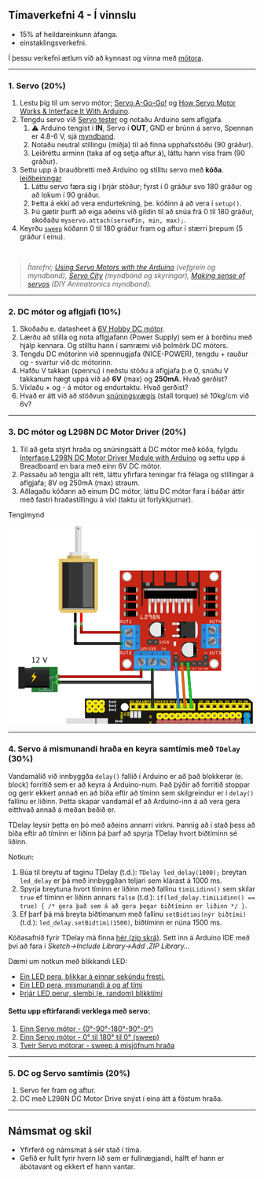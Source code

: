 ## Tímaverkefni 4 - **Í vinnslu**

- 15% af heildareinkunn áfanga.
- einstaklingsverkefni.

Í þessu verkefni ætlum við að kynnast og vinna með [mótora](https://www.instructables.com/Motors-and-Motion/).

---

### 1. Servo (20%)
1. Lestu þig til um servo mótor; [Servo A-Go-Go!](https://www.instructables.com/Servo-A-Go-Go/) og [How Servo Motor Works & Interface It With Arduino](https://lastminuteengineers.com/servo-motor-arduino-tutorial/).
1. Tengdu servo við [Servo tester](https://www.allelectronics.com/item/str-110/servo-tester/1.html) og notaðu Arduino sem aflgjafa. 
   1. :warning: Arduino tengist í **IN**, Servo í **OUT**, GND er brúnn á servo, Spennan er 4.8-6 V, sjá [myndband](https://youtu.be/--bpb485i1Q?t=42).
   1. Notaðu neutral stillingu (miðja) til að finna upphafsstöðu (90 gráður). 
   1. Leiðréttu arminn (taka af og setja aftur á), láttu hann vísa fram (90 gráður). 
1. Settu upp á brauðbretti með Arduino og stilltu servo með **kóða**. [leiðbeiningar](https://www.makerguides.com/servo-arduino-tutorial/)
   1. Láttu servo færa sig í þrjár stöður; fyrst í 0 gráður svo 180 gráður og að lokum í 90 gráður.
   1. Þetta á ekki að vera endurtekning, þe. kóðinn á að vera í `setup()`. 
   1. Þú gætir þurft að eiga aðeins við gildin  til að snúa frá 0 til 180 gráður, skoðaðu `myservo.attach(servoPin, min, max);`.
1. Keyrðu [`sweep`](https://lastminuteengineers.com/servo-motor-arduino-tutorial/#arduino-example-1-sweep) kóðann 0 til 180 gráður fram og aftur í stærri þrepum (5 gráður í einu).

<br>

> _Ítarefni; [Using Servo Motors with the Arduino](https://dronebotworkshop.com/servo-motors-with-arduino/) (vefgrein og myndband), [Servo City](https://www.servocity.com/servo-faqs/) (myndbönd og skýringar), [Making sense of servos](https://www.youtube.com/watch?v=IpubzroBjsQ&ab_channel=MakingtoLearn) (DIY Animatronics myndband)._



---

### 2. DC mótor og aflgjafi (10%)

1. Skoðaðu e. datasheet á [6V Hobby DC mótor](https://components101.com/motors/toy-dc-motor). 
1. Lærðu að stilla og nota aflgjafann (Power Supply) sem er á borðinu með hjálp kennara. Og stilltu hann í samræmi við þolmörk DC mótors.
1. Tengdu DC mótorinn við spennugjafa (NICE-POWER), tengdu + rauður og - svartur við dc mótorinn. 
1. Hafðu V takkan (spennu) í neðstu stöðu á aflgjafa þ.e 0, snúðu V takkanum hægt uppá við að **6V** (max) og **250mA**. Hvað gerðist?
1. Víxlaðu + og - á mótor og endurtaktu. Hvað gerðist?
1. Hvað er átt við að stöðvun [snúningsvægis](https://www.youtube.com/watch?v=T99yH_gw3p8) (stall torque) sé 10kg/cm við 6v? 

<!-- Stall current is the highest current that the motor can draw (under maximum torque load) -->

---

### 3. DC mótor og L298N DC Motor Driver (20%)
1. Til að geta stýrt hraða og snúningsátt á DC mótor með kóða, fylgdu [Interface L298N DC Motor Driver Module with Arduino](https://lastminuteengineers.com/l298n-dc-stepper-driver-arduino-tutorial/) og settu upp á Breadboard en bara með einn 6V DC mótor. 
1. Passaðu að tengja allt rétt, láttu yfirfara teningar frá félaga og stillingar á aflgjafa; 8V og 250mA (max) straum. 
1. Aðlagaðu kóðann að einum DC mótor, láttu DC mótor fara í báðar áttir með fastri hraðastillingu á víxl (taktu út forlykkjurnar).

Tengimynd

![dc mótor og L298N](https://github.com/VESM1VS/AFANGI/blob/main/Kennsluefni/einn_dc_l298n.png)


---

### 4. Servo á mismunandi hraða en keyra samtímis með `TDelay` (30%)

Vandamálið við innbyggða `delay()` fallið í Arduino er að það blokkerar (e. block) forritið sem er að keyra á Arduino-num. Það þýðir að forritið stoppar og gerir ekkert annað en að bíða eftir að tíminn sem skilgreindur er í `delay()` fallinu er liðinn. Þetta skapar vandamál ef að Arduino-inn á að vera gera eitthvað annað á meðan beðið er.

TDelay leysir þetta en þó með aðeins annarri virkni. Þannig að í stað þess að bíða eftir að tíminn er liðinn þá þarf að spyrja TDelay hvort biðtíminn sé liðinn.

Notkun:

1. Búa til breytu af taginu TDelay (t.d.): `TDelay led_delay(1000);` breytan `led_delay` er þá með innbyggðan teljari sem klárast á 1000 ms.
2. Spyrja breytuna hvort tíminn er liðinn með fallinu `timiLidinn()` sem skilar `true` ef tíminn er liðinn annars `false` (t.d.): `if(led_delay.timiLidinn() == true) { /* gera það sem á að gera þegar biðtíminn er liðinn */ }`.
3. Ef þarf þá má breyta biðtímanum með fallinu `setBidtimi(nýr biðtími)` (t.d.): `led_delay.setBidtimi(1500)`, biðtíminn er núna 1500 ms.

Kóðasafnið fyrir TDelay má finna [hér (zip skrá)](https://github.com/VESM1VS/AFANGI/raw/main/Kodi/tdelay.zip). Sett inn á Arduino IDE með því að fara í *Sketch->Include Library->Add .ZIP Library...*

<!-- 
Dæmi:

| Delay | TDelay |
| --- | --- |
| <pre>delay(1000);<br>digitalWrite(LED, HIGH);</pre> | <pre>if(led_delay.timiLidinn() == true) {<br>&emsp; digitalWrite(LED,HIGH)<br>}</pre>
-->

Dæmi um notkun með blikkandi LED:

- [Ein LED pera, blikkar á einnar sekúndu fresti.](https://wokwi.com/projects/349788528390963795)
- [Ein LED pera, mismunandi á og af tími](https://wokwi.com/projects/349253817043255891)
- [Þrjár LED perur, slembi (e. random) blikktími](https://wokwi.com/projects/349252429929251411)

#### Settu upp eftirfarandi verklega með servo:

1. [Einn Servo mótor - (0°-90°-180°-90°-0°)](https://wokwi.com/projects/349789993741320787)
2. [Einn Servo mótor - 0° til 180° til 0° (sweep)](https://wokwi.com/projects/349792066153218642)
3. [Tveir Servo mótorar - sweep á misjöfnum hraða](https://wokwi.com/projects/349794862688633427)

---

### 5. DC og Servo samtímis (20%)

1. Servo fer fram og aftur. 
1. DC með L298N DC Motor Drive snýst í eina átt á föstum hraða.

---

## Námsmat og skil
- Yfirferð og námsmat á sér stað í tíma.
- Gefið er fullt fyrir hvern lið sem er fullnægjandi, hálft ef hann er ábótavant og ekkert ef hann vantar.


<!--
### PCA9685 Servo Driver (20%)

Stýrðu tvo Servo með [PCA9685 16-Channel Servo Driver](https://dronebotworkshop.com/servo-motors-with-arduino/#PCA9685_Servo_Driver_Board) sem þú færð frá kennara að láni. 
-->

<!--
###  DC mótor og Arduino (20%)

1. tengdu eins og í mynd, DC mótor og _TIP120_ [transistor](https://www.instructables.com/Transistors/) en hann er notaður til að kveikja og slökkva á mótornum. <br> ![Mynd](https://github.com/eirben/VESM1/blob/master/d%C3%A6mi/9V_DC_motor_tip120.png)
2. keyrðu svo eftirfarandi kóða.
``` C
#define pwm 9  // breyta sem inniheldur töluna 9

void setup() {
  pinMode(pwm,OUTPUT);  // notum datapinna 9 á Arduino
  analogWrite(pwm,0);   // set hraðann á mótor í núll
}
void loop() {
  analogWrite(pwm, 255);  // 255 er mesti snúningshraðinnn
  delay(1000);
  analogWrite(pwm, 0);
  delay(1000);
}
```
3. Prófaðu að breyta gildunum í `analogWrite()`, gildin eru frá 0 - 255.

Sjá einnig: [Lesson 13. DC Motors](https://learn.adafruit.com/adafruit-arduino-lesson-13-dc-motors). [Diode](https://www.instructables.com/Diodes/) notuð til að koma í veg fyrir að rafmagn fari í öfuga átt, diode þarf svo viðnám (einsog LED).
-->

<!--
### DC mótor og L293D mótor driver 
Til að geta stýrt hraða og snúningsátt á DC mótor með kóða, fylgdu [Lesson 15. DC Motor Reversing](https://learn.adafruit.com/adafruit-arduino-lesson-15-dc-motor-reversing) og settu upp á Breadboard. Notaðu breytiviðnám til að stýra hraðanum og takka til að stýra átt. Nánar um [L293D](https://maker.pro/custom/projects/all-you-need-to-know-about-l293d)
-->

<!--
### VEX mótor
Tengingar í [Vex 393](http://cmra.rec.ri.cmu.edu/products/cortex_video_trainer/lesson/media_files/2_wire_393_motor_ig.pdf) mótora eru eins og á servomótor það sem er öðruvísi er að Vex er með ESC electric speed controler þá getum við stjórnað hraða.

1. Tengdu einn mótor eins og servo. Prófaðu mótorinn með arduino en til þess þurfið þið að sækja kóðasafn (Library) [hér](https://github.com/michaellatman/Arduino-VEX) Veljið græna takkan (Code) og Download ZIP, Opnið Arduino og veljið Sketch - Include Library - Add.ZIP Library og veljið það sem þið sóttuð. Kóðinn hér fyrir neðan ætti þá að virka fínt. 
``` C
/*
   Vexmótor getur breytt um hraða með þvi að breyta gildum frá -255 til  +255
*/
#include <Servo.h>
#include <VexMotor.h>     // includes the vexMotor library - uses Servo.h
VexMotor myVexMotor1(9);  // creates an instance of the vexMotor class
int speed = 255;          // ath -255 fer á fullt afturábak, ekki fara neðar en 100 eða - 100 það vantar meiri spennu til þess( gerður fyrir 7,2V)

void setup()
{
  myVexMotor1.set(9);    // setup, attach the vexMotor onto pin 9
  Serial.begin(9600);    // starts the Serial communication on Arduino
}

void loop()
{
  myVexMotor1.set(255);//á fullt áfram
  delay(2000);// fullt áfram í 2 sek
  myVexMotor1.set(-255);//á fullt afturábak
  delay(2000);
  myVexMotor1.set(100);//hálfa ferð áfram
  delay(2000);
  myVexMotor1.set(-100);//hálfa ferð afturábak
  delay(2000);
}
```

Settu upp línulega hreyfingu með Vex mótor, tannhjólum, VEX íhlutum. <br>
![mynd](https://github.com/VESM1VS/AFANGI/blob/main/Myndir/vexMotorTenging.png).
-->


